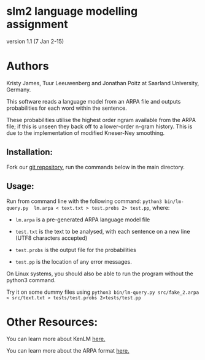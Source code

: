 slm2 language modelling assignment
====
version 1.1 (7 Jan 2-15)

Authors
===
Kristy James, 
Tuur Leeuwenberg and
Jonathan Poitz 
at Saarland University, Germany.

This software reads a language model from an ARPA file and outputs probabilities for each word within the sentence.

These probabilities utilise the highest order ngram available from the ARPA file; if this is unseen they back off to a 
lower-order n-gram history. This is due to the implementation of modified Kneser-Ney smoothing.

Installation:
---
Fork our [git repository](https://github.com/kristyj/slm2), run the commands below in the main directory.

Usage:
---
Run from command line with the following command:
`python3 bin/lm-query.py  lm.arpa < text.txt > test.probs 2> test.pp`, where:
  
  + `lm.arpa` is a pre-generated ARPA language model file
  
  
 + `test.txt` is the text to be analysed, with each sentence on a new line (UTF8 characters accepted)
 
 
 + `test.probs` is the output file for the probabilities
 
 
 + `test.pp` is the location of any error messages.
 
On Linux systems, you should also be able to run the program without the python3 command.

Try it on some dummy files using `python3 bin/lm-query.py src/fake_2.arpa < src/text.txt > tests/test.probs 2>tests/test.pp`

Other Resources:
===
You can learn more about KenLM [here.](https://kheafield.com/code/kenlm/)

You can learn more about the ARPA format [here.](http://www.speech.sri.com/projects/srilm/manpages/ngram-format.5.html)


